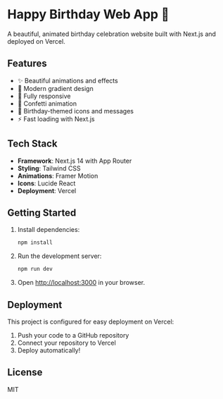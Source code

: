 # Happy Birthday Web App 🎉

A beautiful, animated birthday celebration website built with Next.js and deployed on Vercel.

## Features

- ✨ Beautiful animations and effects
- 🎨 Modern gradient design
- 📱 Fully responsive
- 🎊 Confetti animation
- 🎂 Birthday-themed icons and messages
- ⚡ Fast loading with Next.js

## Tech Stack

- **Framework**: Next.js 14 with App Router
- **Styling**: Tailwind CSS
- **Animations**: Framer Motion
- **Icons**: Lucide React
- **Deployment**: Vercel

## Getting Started

1. Install dependencies:
   ```bash
   npm install
   ```

2. Run the development server:
   ```bash
   npm run dev
   ```

3. Open [http://localhost:3000](http://localhost:3000) in your browser.

## Deployment

This project is configured for easy deployment on Vercel:

1. Push your code to a GitHub repository
2. Connect your repository to Vercel
3. Deploy automatically!

## License

MIT

